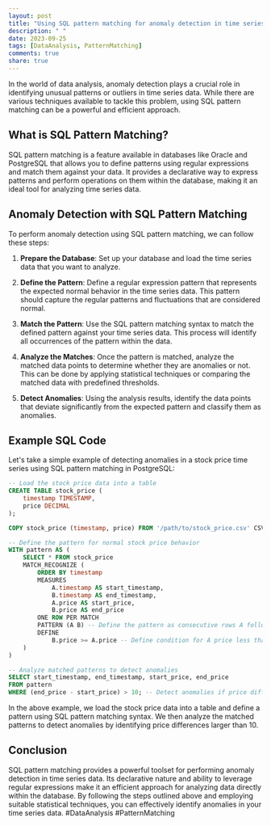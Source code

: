 ```yaml
---
layout: post
title: "Using SQL pattern matching for anomaly detection in time series data"
description: " "
date: 2023-09-25
tags: [DataAnalysis, PatternMatching]
comments: true
share: true
---
```


In the world of data analysis, anomaly detection plays a crucial role in identifying unusual patterns or outliers in time series data. While there are various techniques available to tackle this problem, using SQL pattern matching can be a powerful and efficient approach.

## What is SQL Pattern Matching?

SQL pattern matching is a feature available in databases like Oracle and PostgreSQL that allows you to define patterns using regular expressions and match them against your data. It provides a declarative way to express patterns and perform operations on them within the database, making it an ideal tool for analyzing time series data.

## Anomaly Detection with SQL Pattern Matching

To perform anomaly detection using SQL pattern matching, we can follow these steps:

1. **Prepare the Database**: Set up your database and load the time series data that you want to analyze.

2. **Define the Pattern**: Define a regular expression pattern that represents the expected normal behavior in the time series data. This pattern should capture the regular patterns and fluctuations that are considered normal.

3. **Match the Pattern**: Use the SQL pattern matching syntax to match the defined pattern against your time series data. This process will identify all occurrences of the pattern within the data.

4. **Analyze the Matches**: Once the pattern is matched, analyze the matched data points to determine whether they are anomalies or not. This can be done by applying statistical techniques or comparing the matched data with predefined thresholds.

5. **Detect Anomalies**: Using the analysis results, identify the data points that deviate significantly from the expected pattern and classify them as anomalies.

## Example SQL Code

Let's take a simple example of detecting anomalies in a stock price time series using SQL pattern matching in PostgreSQL:

```sql
-- Load the stock price data into a table
CREATE TABLE stock_price (
    timestamp TIMESTAMP,
    price DECIMAL
);

COPY stock_price (timestamp, price) FROM '/path/to/stock_price.csv' CSV;

-- Define the pattern for normal stock price behavior
WITH pattern AS (
    SELECT * FROM stock_price
    MATCH_RECOGNIZE (
        ORDER BY timestamp
        MEASURES
            A.timestamp AS start_timestamp,
            B.timestamp AS end_timestamp,
            A.price AS start_price,
            B.price AS end_price
        ONE ROW PER MATCH
        PATTERN (A B) -- Define the pattern as consecutive rows A followed by B
        DEFINE 
            B.price >= A.price -- Define condition for A price less than or equal to B price
    )
)

-- Analyze matched patterns to detect anomalies
SELECT start_timestamp, end_timestamp, start_price, end_price
FROM pattern
WHERE (end_price - start_price) > 10; -- Detect anomalies if price difference greater than 10
```

In the above example, we load the stock price data into a table and define a pattern using SQL pattern matching syntax. We then analyze the matched patterns to detect anomalies by identifying price differences larger than 10.

## Conclusion

SQL pattern matching provides a powerful toolset for performing anomaly detection in time series data. Its declarative nature and ability to leverage regular expressions make it an efficient approach for analyzing data directly within the database. By following the steps outlined above and employing suitable statistical techniques, you can effectively identify anomalies in your time series data. #DataAnalysis #PatternMatching